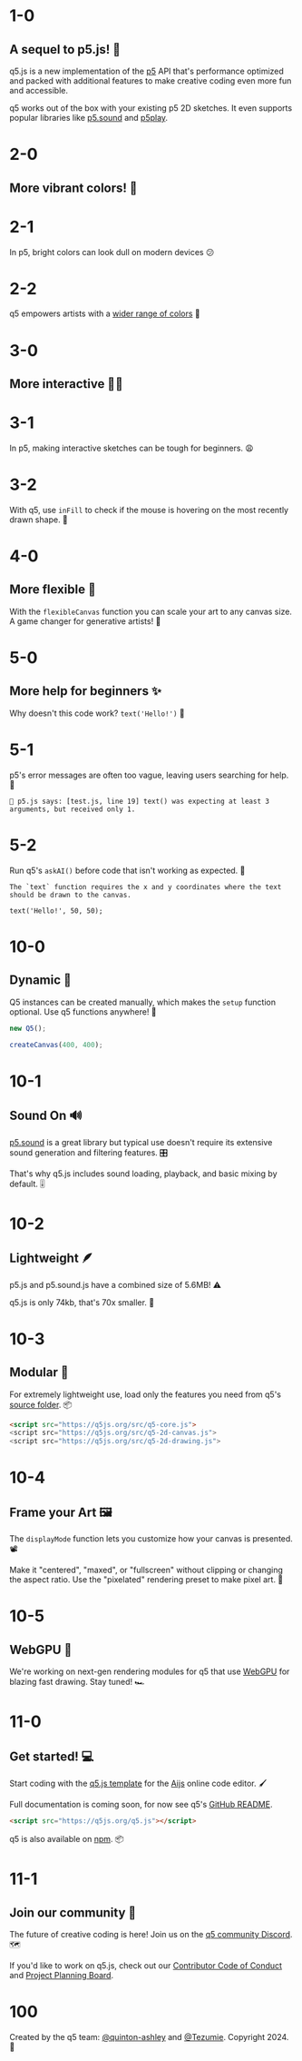 # 1-0

## A sequel to p5.js! 🎉

q5.js is a new implementation of the [p5](https://p5js.org) API that's performance optimized and packed with additional features to make creative coding even more fun and accessible.

q5 works out of the box with your existing p5 2D sketches. It even supports popular libraries like [p5.sound](https://p5js.org/reference/#/libraries/p5.sound) and [p5play](https://p5play.org).

# 2-0

## More vibrant colors! 🎨

# 2-1

In p5, bright colors can look dull on modern devices 😕

# 2-2

q5 empowers artists with a [wider range of colors](https://github.com/quinton-ashley/q5.js?tab=readme-ov-file#hdr-color-support) 🤩

# 3-0

## More interactive 🧑‍💻

# 3-1

In p5, making interactive sketches can be tough for beginners. 😩

# 3-2

With q5, use `inFill` to check if the mouse is hovering on the most recently drawn shape. 🎯

# 4-0

## More flexible 💪

With the `flexibleCanvas` function you can scale your art to any canvas size. A game changer for generative artists! 🌱

# 5-0

## More help for beginners ✨

Why doesn't this code work? `text('Hello!')` 🤔

# 5-1

p5's error messages are often too vague, leaving users searching for help. 🙋

```
🌸 p5.js says: [test.js, line 19] text() was expecting at least 3 arguments, but received only 1.
```

# 5-2

Run q5's `askAI()` before code that isn't working as expected. 🤖

```
The `text` function requires the x and y coordinates where the text should be drawn to the canvas.

text('Hello!', 50, 50);
```

# 10-0

## Dynamic 🐙

Q5 instances can be created manually, which makes the `setup` function optional. Use q5 functions anywhere! 👀

```js
new Q5();

createCanvas(400, 400);
```

# 10-1

## Sound On 🔊

[p5.sound](https://p5js.org/reference/#/libraries/p5.sound) is a great library but typical use doesn't require its extensive sound generation and filtering features. 🎛️

That's why q5.js includes sound loading, playback, and basic mixing by default. 🎚️

# 10-2

## Lightweight 🪶

p5.js and p5.sound.js have a combined size of 5.6MB! ⚠️

q5.js is only 74kb, that's 70x smaller. 🌳

# 10-3

## Modular 🧩

For extremely lightweight use, load only the features you need from q5's [source folder](https://github.com/q5js/q5.js/tree/main/src). 📦

```html
<script src="https://q5js.org/src/q5-core.js">
<script src="https://q5js.org/src/q5-2d-canvas.js">
<script src="https://q5js.org/src/q5-2d-drawing.js">
```

# 10-4

## Frame your Art 🖼️

The `displayMode` function lets you customize how your canvas is presented. 📽️

Make it "centered", "maxed", or "fullscreen" without clipping or changing the aspect ratio. Use the "pixelated" rendering preset to make pixel art. 👾

# 10-5

## WebGPU 🚀

We're working on next-gen rendering modules for q5 that use [WebGPU](https://developer.mozilla.org/en-US/docs/Web/API/WebGPU_API) for blazing fast drawing. Stay tuned! 🏎️

# 11-0

## Get started! 💻

Start coding with the [q5.js template](https://aijs.io/editor?user=AIJS&project=q5.js-Template) for the [Aijs](https://aijs.io) online code editor. 🖌️

Full documentation is coming soon, for now see q5's [GitHub README](https://github.com/q5js/q5.js).

```html
<script src="https://q5js.org/q5.js"></script>
```

q5 is also available on [npm](https://www.npmjs.com/package/q5). 📦

# 11-1

## Join our community 🤝

The future of creative coding is here! Join us on the [q5 community Discord](https://discord.gg/QuxQYwGWuB). 🗺️

If you'd like to work on q5.js, check out our [Contributor Code of Conduct](https://github.com/quinton-ashley/q5.js/?tab=readme-ov-file#contributor-code-of-conduct) and [Project Planning Board](https://github.com/orgs/q5js/projects/1/views/1).

# 100

Created by the q5 team: [@quinton-ashley](https://github.com/quinton-ashley) and [@Tezumie](https://github.com/Tezumie). Copyright 2024. 🌟
